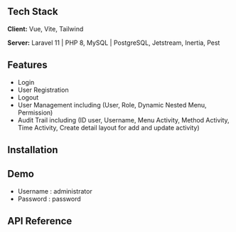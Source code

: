 
## Tech Stack

**Client:** Vue, Vite, Tailwind

**Server:** Laravel 11 | PHP 8, MySQL | PostgreSQL, Jetstream, Inertia, Pest
## Features

 - Login
 - User Registration
 - Logout
 - User Management including (User, Role, Dynamic Nested Menu, Permission)
 - Audit Trail including (ID user, Username, Menu Activity, Method Activity, Time Activity, Create detail layout for add and update activity)
## Installation
<!-- install composer
```bash
  composer install
```
db config on env    
```bash
  DB_HOST="" 
  DB_PORT= #3306 for mysql, 5432 for PostgreSQL
  DB_DATABASE=""
  DB_USERNAME=""
  DB_PASSWORD=""
  DB_CONNECTION= #input mysql for mysql and input pgsql for PostgreSQL
```
input your jwt secret key
```bash
  JWT_SECRET_KEY= 
``` -->
## Demo

- Username : administrator
- Password : password

## API Reference
<!-- 
#### Login
```http
  POST /api/auth/login
```

#### Get customer list
```http
  GET /api/customer/data
```

#### Get customer detail
```http
  GET /api/customer/get/{id}
```

#### Update customer data
```http
  PUT /api/customer/update/{id}
```

#### Delete customer data
```http
  DELETE /api/customer/delete/{id}
```

#### Get order list
```http
  GET /api/order/data
```

#### Get detail order
```http
  GET /api/order/get/{id}
```

#### Update order data
```http
  PUT /api/order/update/{id}
```

#### Delete order data
```http
  DELETE /api/order/delete/{id}
```
## ERD 
#### ERD
![erd](database/erd.png)

#### DB Relation
![db relation](database/db-relation.png)

## Screenshot
#### login page
![login page](assets/images/ss/login.png)

#### login fail
![login fail](assets/images/ss/login%20fail.png)

#### login success
![login success](assets/images/ss/login%20success.png)

#### customer page
![customer page](assets/images/ss/customer.png)

#### Add New Customer
![Add New Customer](assets/images/ss/add%20customer.png)

#### Customer Delete Confirmation
![Customer Delete Confirmation](assets/images/ss/customer%20delete%20confirmation.png)

#### Customer Delete Success
![Customer Delete Success](assets/images/ss/customer%20delete%20success.png)

#### Customer Detail
![Customer Detail](assets/images/ss/customer%20detail.png)

#### Customer Update Success
![Customer Update Success](assets/images/ss/customer%20update%20success.png)

#### Order Page
![Order Page](assets/images/ss/order.png)

#### Add New Order
![Add New Order](assets/images/ss/add%20order.png)

#### Logout Confirmation
![Logout Confirmation](assets/images/ss/logout%20confirmation.png)

#### Logout Success
![Logout Success](assets/images/ss/logout%20success.png) -->